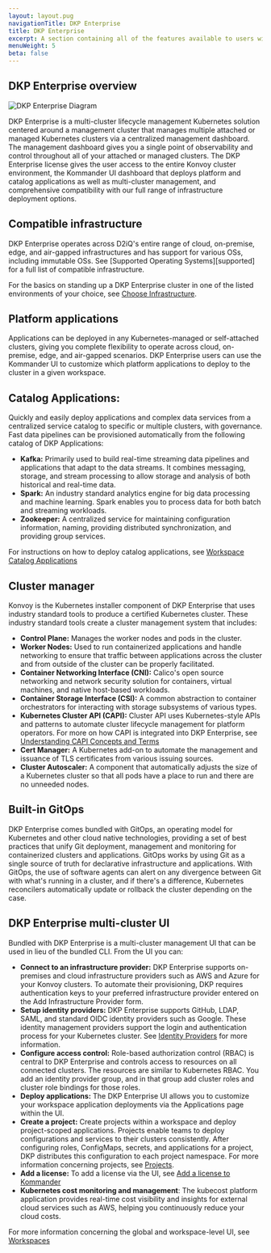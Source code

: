 ```yaml
---
layout: layout.pug
navigationTitle: DKP Enterprise
title: DKP Enterprise
excerpt: A section containing all of the features available to users with a DKP Enterprise license.
menuWeight: 5
beta: false
---
```


## DKP Enterprise overview

![DKP Enterprise Diagram](/dkp/kommander/2.2/img/dkp_enterprise_diagram_v2.png)

DKP Enterprise is a multi-cluster lifecycle management Kubernetes solution centered around a management cluster that manages multiple attached or managed Kubernetes clusters via a centralized management dashboard. The management dashboard gives you a single point of observability and control throughout all of your attached or managed clusters. The DKP Enterprise license gives the user access to the entire Konvoy cluster environment, the Kommander UI dashboard that deploys platform and catalog applications as well as multi-cluster management, and comprehensive compatibility with our full range of infrastructure deployment options.

## Compatible infrastructure

DKP Enterprise operates across D2iQ's entire range of cloud, on-premise, edge, and air-gapped infrastructures and has support for various OSs, including immutable OSs. See [Supported Operating Systems][supported] for a full list of compatible infrastructure.

For the basics on standing up a DKP Enterprise cluster in one of the listed environments of your choice, see [Choose Infrastructure][choose-infrastructure].  

## Platform applications

Applications can be deployed in any Kubernetes-managed or self-attached clusters, giving you complete flexibility to operate across cloud, on-premise, edge, and air-gapped scenarios. DKP Enterprise users can use the Kommander UI to customize which platform applications to deploy to the cluster in a given workspace.

## Catalog Applications:

Quickly and easily deploy applications and complex data services from a centralized service catalog to specific or multiple clusters, with governance. Fast data pipelines can be provisioned automatically from the following catalog of DKP Applications:

* **Kafka:** Primarily used to build real-time streaming data pipelines and applications that adapt to the data streams. It combines messaging, storage, and stream processing to allow storage and analysis of both historical and real-time data.
* **Spark:** An industry standard analytics engine for big data processing and machine learning. Spark enables you to process data for both batch and streaming workloads.
* **Zookeeper:** A centralized service for maintaining configuration information, naming, providing distributed synchronization, and providing group services.

 For instructions on how to deploy catalog applications, see [Workspace Catalog Applications][workspacecatapps]

## Cluster manager

Konvoy is the Kubernetes installer component of DKP Enterprise that uses industry standard tools to produce a certified Kubernetes cluster. These industry standard tools create a cluster management system that includes:

* **Control Plane:** Manages the worker nodes and pods in the cluster.
* **Worker Nodes:** Used to run containerized applications and handle networking to ensure that traffic between applications across the cluster and from outside of the cluster can be properly facilitated.
* **Container Networking Interface (CNI):** Calico's open source networking and network security solution for containers, virtual machines, and native host-based workloads.
* **Container Storage Interface (CSI):** A common abstraction to container orchestrators for interacting with storage subsystems of various types.
* **Kubernetes Cluster API (CAPI):** Cluster API uses Kubernetes-style APIs and patterns to automate cluster lifecycle management for platform operators. For more on how CAPI is integrated into DKP Enterprise, see [Understanding CAPI Concepts and Terms][capi-concepts-and-terms]
* **Cert Manager:** A Kubernetes add-on to automate the management and issuance of TLS certificates from various issuing sources.
* **Cluster Autoscaler:** A component that automatically adjusts the size of a Kubernetes cluster so that all pods have a place to run and there are no unneeded nodes.

## Built-in GitOps

DKP Enterprise comes bundled with GitOps, an operating model for Kubernetes and other cloud native technologies, providing a set of best practices that unify Git deployment, management and monitoring for containerized clusters and applications. GitOps works by using Git as a single source of truth for declarative infrastructure and applications. With GitOps, the use of software agents can alert on any divergence between Git with what's running in a cluster, and if there's a difference, Kubernetes reconcilers automatically update or rollback the cluster depending on the case.

## DKP Enterprise multi-cluster UI

Bundled with DKP Enterprise is a multi-cluster management UI that can be used in lieu of the bundled CLI. From the UI you can:

* **Connect to an infrastructure provider:** DKP Enterprise supports on-premises and cloud infrastructure providers such as AWS and Azure for your Konvoy clusters. To automate their provisioning, DKP requires authentication keys to your preferred infrastructure provider entered on the Add Infrastructure Provider form.
* **Setup identity providers:** DKP Enterprise supports GitHub, LDAP, SAML, and standard OIDC identity providers such as Google. These identity management providers support the login and authentication process for your Kubernetes cluster. See [Identity Providers][identityprov] for more information.
* **Configure access control:** Role-based authorization control (RBAC) is central to DKP Enterprise and controls access to resources on all connected clusters. The resources are similar to Kubernetes RBAC. You add an identity provider group, and in that group add cluster roles and cluster role bindings for those roles.
* **Deploy applications:** The DKP Enterprise UI allows you to customize your workspace application deployments via the Applications page within the UI.
* **Create a project:** Create projects within a workspace and deploy project-scoped applications. Projects enable teams to deploy configurations and services to their clusters consistently. After configuring roles, ConfigMaps, secrets, and applications for a project, DKP distributes this configuration to each project namespace. For more information concerning projects, see [Projects][projects].
* **Add a license:** To add a license via the UI, see [Add a license to Kommander][addlicense]
* **Kubernetes cost monitoring and management**: The kubecost platform application provides real-time cost visibility and insights for external cloud services such as AWS, helping you continuously reduce your cloud costs.

For more information concerning the global and workspace-level UI, see [Workspaces][workspaces]

[choose-infrastructure]: .../konvoy/2.2/choose-infrastructure/
[projects]: .../projects/
[workspacecatapps]: .../workspaces/applications/catalog-applications/
[identityprov]: .../operations/identity-providers/
[workspaceplatform]: .../workspaces/applications/platform-applications/
[capi-concepts-and-terms]: .../konvoy/2.1/major-version-upgrade/capi-concepts-and-terms/
[addlicense]: .../add/
[workspaces]: .../workspaces/
[dkpenterprise]: .../enterprise/
